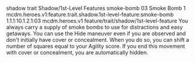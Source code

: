 <ability>
  <metadata>
    <class>shadow</class>
    <feature_type>trait</feature_type>
    <file_dpath>Shadow/1st-Level Features</file_dpath>
    <item_id>smoke-bomb</item_id>
    <item_index>03</item_index>
    <item_name>Smoke Bomb</item_name>
    <level>1</level>
    <scc>mcdm.heroes.v1:feature.trait.shadow.1st-level-feature:smoke-bomb</scc>
    <scdc>1.1.1:10.1.2.1:03</scdc>
    <source>mcdm.heroes.v1</source>
    <type>feature/trait/shadow/1st-level-feature</type>
  </metadata>
  <effects>
    <effect type="mundane">You always carry a supply of smoke bombs to use for distractions and easy getaways. You can use the Hide maneuver even if you are observed and don&apos;t initially have cover or concealment. When you do so, you can shift a number of squares equal to your Agility score. If you end this movement with cover or concealment, you are automatically hidden.</effect>
  </effects>
</ability>
